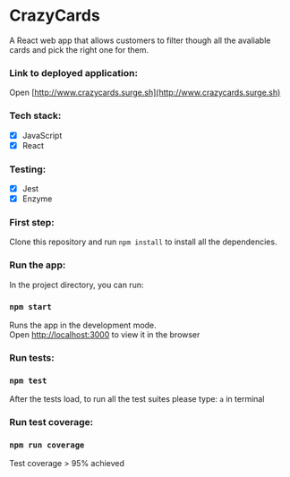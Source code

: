 # CrazyCards

A React web app that allows customers to filter though all the avaliable cards and pick the right one for them. 

### Link to deployed application: 
Open [http://www.crazycards.surge.sh](http://www.crazycards.surge.sh) 

### Tech stack: 
- [x] JavaScript
- [x] React

### Testing: 
- [x] Jest
- [x] Enzyme 

### First step: 

Clone this repository and run `npm install` to install all the dependencies. 

### Run the app: 

In the project directory, you can run:

### `npm start`

Runs the app in the development mode.<br>
Open [http://localhost:3000](http://localhost:3000) to view it in the browser

### Run tests: 

### ```npm test```
  After the tests load, to run all the test suites please type: `a` in terminal

### Run test coverage: 

### `npm run coverage` 

   Test coverage > 95% achieved 

